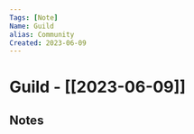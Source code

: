 ```yaml
---
Tags: [Note]
Name: Guild
alias: Community
Created: 2023-06-09
---
```

# Guild - [[2023-06-09]]
## Notes

